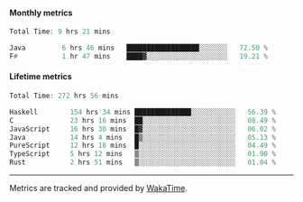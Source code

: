 #### Monthly metrics
<!--START_SECTION:wakamonthly-->

```asm
Total Time: 9 hrs 21 mins

Java         6 hrs 46 mins   ██████████████████░░░░░░░   72.50 %
F#           1 hr 47 mins    ████▓░░░░░░░░░░░░░░░░░░░░   19.21 %
```

<!--END_SECTION:wakamonthly-->
#### Lifetime metrics
<!--START_SECTION:wakalifetime-->

```asm
Total Time: 272 hrs 56 mins

Haskell        154 hrs 34 mins ██████████████░░░░░░░░░░░   56.39 %
C              23 hrs 16 mins  ██░░░░░░░░░░░░░░░░░░░░░░░   08.49 %
JavaScript     16 hrs 30 mins  █▓░░░░░░░░░░░░░░░░░░░░░░░   06.02 %
Java           14 hrs 4 mins   █▒░░░░░░░░░░░░░░░░░░░░░░░   05.13 %
PureScript     12 hrs 18 mins  █░░░░░░░░░░░░░░░░░░░░░░░░   04.49 %
TypeScript     5 hrs 12 mins   ▒░░░░░░░░░░░░░░░░░░░░░░░░   01.90 %
Rust           2 hrs 51 mins   ▒░░░░░░░░░░░░░░░░░░░░░░░░   01.04 %
```

<!--END_SECTION:wakalifetime-->

---

Metrics are tracked and provided by [WakaTime](https://github.com/athul/waka-readme).

